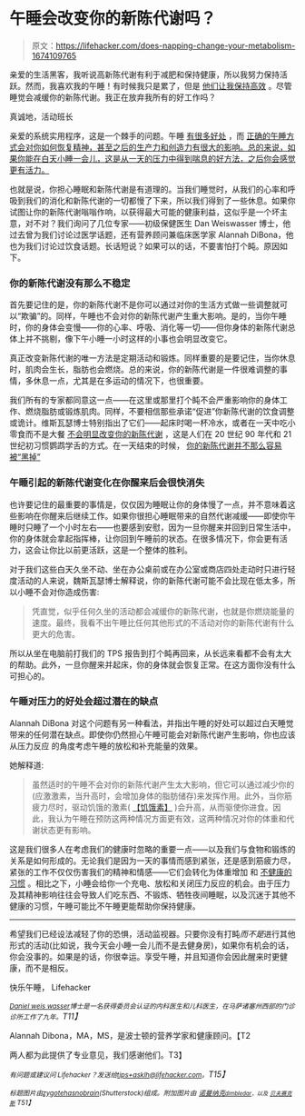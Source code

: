 # 午睡会改变你的新陈代谢吗？

> 原文：<https://lifehacker.com/does-napping-change-your-metabolism-1674109765>

亲爱的生活黑客，我听说高新陈代谢有利于减肥和保持健康，所以我努力保持活跃。然而，我喜欢我的午睡！有时候我只是累了，但是 [他们让我保持高效](https://lifehacker.com/the-science-behind-why-power-naps-help-you-stay-product-5932754) 。尽管睡觉会减缓你的新陈代谢。我正在放弃我所有的好工作吗？



真诚地，活动班长

亲爱的系统实用程序，这是一个棘手的问题。午睡 [有很多好处](https://lifehacker.com/the-science-behind-why-power-naps-help-you-stay-product-5932754) ，而 [正确的午睡方式会对你如何恢复精神，甚至之后的生产力和创造力有很大的影响。总的来说，如果你能在白天小睡一会儿，这是从一天的压力中得到喘息的好方法，之后你会感觉更有活力。](https://lifehacker.com/how-long-to-nap-for-the-biggest-brain-benefits-1251546669)

也就是说，你担心睡眠和新陈代谢是有道理的。当我们睡觉时，从我们的心率和呼吸到我们的消化和新陈代谢的一切都慢了下来，所以我们得到了一些休息。如果你试图让你的新陈代谢嗡嗡作响，以获得最大可能的健康利益，这似乎是一个坏主意，对不对？我们询问了几位专家——初级保健医生 Dan Weiswasser 博士，他过去曾为我们讨论过医学话题，还有营养顾问兼临床医学家 Alannah DiBona，他也为我们讨论过饮食话题。长话短说？如果可以的话，不要害怕打个盹。原因如下。

### 你的新陈代谢没有那么不稳定

首先要记住的是，你的新陈代谢不是你可以通过对你的生活方式做一些调整就可以“欺骗”的。同样，午睡也不会对你的新陈代谢产生重大影响。是的，当你午睡时，你的身体会变慢——你的心率、呼吸、消化等一切——但你身体的新陈代谢总体上并不挑剔，像下午小睡一小时这样的小事也会明显改变它。

真正改变新陈代谢的唯一方法是定期活动和锻炼。同样重要的是要记住，当你休息时，肌肉会生长，脂肪也会燃烧。总的来说，你的新陈代谢是一件很难调整的事情，多休息一点，尤其是在多运动的情况下，也很重要。

我们所有的专家都同意这一点——在这里或那里打个盹不会严重影响你的身体工作、燃烧脂肪或锻炼肌肉。同样，不要相信那些承诺“促进”你新陈代谢的饮食调整或诡计。维斯瓦瑟博士特别指出了它们——起床时喝一杯冷水，或者在一天中吃小零食而不是大餐 [不会明显改变你的新陈代谢](https://lifehacker.com/eating-many-small-meals-every-day-wont-boost-your-meta-868845439) ，这是人们在 20 世纪 90 年代和 21 世纪初习惯鹦鹉学舌的方式。在一天结束的时候， [你的新陈代谢并不那么容易被“黑掉”](http://lifehacker.com/10-stubborn-food-myths-that-just-wont-die-debunked-by-5847591)

### 午睡引起的新陈代谢变化在你醒来后会很快消失

也许要记住的最重要的事情是，仅仅因为睡眠让你的身体慢了一点，并不意味着这些影响在你醒来后继续工作。如果你很担心睡眠带来的自然代谢减缓——即使你午睡时只睡了一个小时左右——也要感到安慰，因为一旦你醒来并回到日常生活中，你的身体就会拿起指挥棒，让你回到午睡前的状态。在很多情况下，你会更有活力，这会让你比以前更活跃，这是一个整体的胜利。

对于我们这些白天久坐不动、坐在办公桌前或在办公室或商店四处走动时只进行轻度活动的人来说，魏斯瓦瑟博士解释说，你的新陈代谢可能不会比现在低太多，所以小睡不会对你造成伤害:

> 凭直觉，似乎任何久坐的活动都会减缓你的新陈代谢，也就是你燃烧能量的速度。最终，我看不出午睡比任何其他形式的不活动对你的新陈代谢有什么更大的危害。

所以从坐在电脑前打我们的 TPS 报告到打个盹再回来，从长远来看都不会有太大的帮助。此外，一旦你醒来并起床，你的身体就会恢复正常。在这方面你没有什么可担心的。

### 午睡对压力的好处会超过潜在的缺点

Alannah DiBona 对这个问题有另一种看法，并指出午睡的好处可以超过白天睡觉带来的任何潜在缺点。即使你仍然担心午睡可能会对新陈代谢产生影响，你也应该从压力反应 的角度考虑午睡的放松和补充能量的效果。

她解释道:

> 虽然适时的午睡不会对你的新陈代谢产生太大影响，但它可以通过减少你的(应激激素，当升高时，会增加身体的脂肪储存)来发挥作用。此外，当你筋疲力尽时，驱动饥饿的激素( [【饥饿素】](http://en.wikipedia.org/wiki/Ghrelin) )会升高，从而驱使你进食。因此，我认为午睡在预防这两种情况方面更有效，这两种情况对你的体重和代谢状态更有影响。

这是我们很多人在考虑我们的健康时忽略的重要一点——以及我们与食物和锻炼的关系是如何形成的。无论我们是因为一天的事情而感到紧张，还是感到筋疲力尽，紧张的工作不仅仅伤害我们的精神和情感——它们会转化为体重增加 和 [不健康的习惯](http://lifehacker.com/why-your-brain-craves-junk-food-and-what-you-can-do-ab-1469120841) 。相比之下，小睡会给你一个充电、放松和关闭压力反应的机会。由于压力及其精神影响往往会导致人们吃东西、不锻炼、牺牲夜间睡眠，以及沉迷于其他不健康的习惯，午睡可能比不午睡更能帮助你保持健康。

* * *

希望我们已经设法减轻了你的恐惧，活动监视器。只要你没有打盹*而不是*进行其他形式的活动(比如说，我今天会小睡一会儿而不是去健身房)，如果你有机会的话，你会没事的。如果是的话，你很幸运。享受午睡，并且知道你会因此醒来时更健康，而不是相反。

快乐午睡，
Lifehacker

[*<small>Daniel weis wasser</small>*](http://www.riverbendmedical.com/practitioner.php?ppid=90)*<small>博士是一名获得委员会认证的内科医生和儿科医生，在马萨诸塞州西部的门诊诊所工作了九年。</small>T11】*

Alannah Dibona，MA，MS，是波士顿的营养学家和健康顾问。【T2

两人都为此提供了专业意见，我们感谢他们。T3】

*<small>有问题或建议问 Lifehacker？发送给</small>*[*<small>tips+asklh@lifehacker.com</small>*](mailto:tips+asklh@lifehacker.com)*<small>。</small>T15】*

*<small>标题图片由</small>*[*<small>zygotehasnobrain</small>*](http://www.shutterstock.com/pic.mhtml?id=185188529&src=id)*<small>(Shutterstock)组成。附加图片由</small>* [*<small>诺曼纳克</small>*](https://www.flickr.com/photos/29278394@N00/23844169)*<small></small>*<small>[*<small>dimbledar</small>*](https://www.flickr.com/photos/gaz_0981/3818104489)*<small>，以及</small>* [*<small>贝夫赛克斯</small>*](https://www.flickr.com/photos/basykes/3280970848) *T51】*</small>

<small></small>